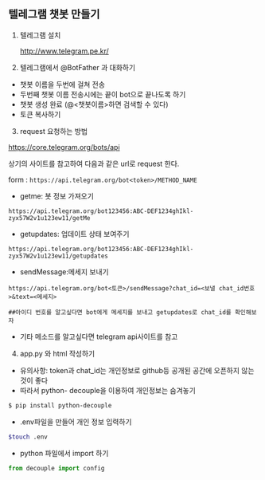 ## 텔레그램 챗봇 만들기

1. 텔레그램 설치

   http://www.telegram.pe.kr/

   

2. 텔레그램에서 @BotFather 과 대화하기

- 챗봇 이름을 두번에 걸쳐 전송
- 두번째 챗봇 이름 전송시에는 끝이 bot으로 끝나도록 하기
- 챗봇 생성 완료 (@<챗봇이름>하면 검색할 수 있다)
- 토큰 복사하기



3. request 요청하는 방법

https://core.telegram.org/bots/api

상기의 사이트를 참고하여 다음과 같은 url로 request 한다.

form : `https://api.telegram.org/bot<token>/METHOD_NAME`

* getme: 봇 정보 가져오기

```
https://api.telegram.org/bot123456:ABC-DEF1234ghIkl-zyx57W2v1u123ew11/getMe
```

- getupdates: 업데이트 상태 보여주기

```
https://api.telegram.org/bot123456:ABC-DEF1234ghIkl-zyx57W2v1u123ew11/getupdates
```

* sendMessage:메세지 보내기

```
https://api.telegram.org/bot<토큰>/sendMessage?chat_id=<보낼 chat_id번호>&text=<메세지>

##아이디 번호를 알고싶다면 bot에게 메세지를 보내고 getupdates로 chat_id를 확인해보자 
```

* 기타 메소드를 알고싶다면 telegram api사이트를 참고



4. app.py 와 html 작성하기

- 유의사항: token과 chat_id는 개인정보로 github등 공개된 공간에 오픈하지 않는것이 좋다
- 따라서 python- decouple을 이용하여 개인정보는 숨겨놓기

```bash
$ pip install python-decouple
```
- .env파일을 만들어 개인 정보 입력하기
```bash
$touch .env
```
- python 파일에서 import 하기 

```python 
from decouple import config
```

